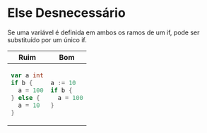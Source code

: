 # Else Desnecessário

Se uma variável é definida em ambos os ramos de um if, pode ser substituído por um
único if.

<table>
<thead><tr><th>Ruim</th><th>Bom</th></tr></thead>
<tbody>
<tr><td>

```go
var a int
if b {
  a = 100
} else {
  a = 10
}
```

</td><td>

```go
a := 10
if b {
  a = 100
}
```

</td></tr>
</tbody></table>
